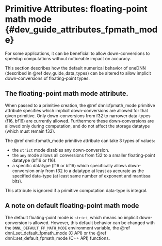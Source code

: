 Primitive Attributes: floating-point math mode {#dev_guide_attributes_fpmath_mode}
===================================================================

For some applications, it can be beneficial to allow down-conversions to
speedup computations without noticeable impact on accuracy.

This section describes how the default numerical behavior of
oneDNN (described in @ref dev_guide_data_types) can be altered to
allow implicit down-conversions of floating-point types.

## The floating-point math mode attribute.

When passed to a primitive creation, the @ref dnnl::fpmath_mode
primitive attribute specifies which implicit down-conversions are
allowed for that given primitive. Only down-conversions from f32 to
narrower data-types (f16, bf16) are currently allowed. Furthermore
these down-conversions are allowed only during computation, and do not
affect the storage datatype (which must remain f32).

The @ref dnnl::fpmath_mode primitive attribute can take 3 types of values:
- the `strict` mode disables any down-conversion.
- the `any` mode allows all conversions from f32 to a smaller
  floating-point datatype (bf16 or f16).
- a specific datatype (f16 or bf16) which specifically allows
  down-conversion only from f32 to a datatype at least as accurate as
  the specified data-type (at least same number of exponent and
  mantissa bits).

This attribute is ignored if a primitive computation data-type is
integral.

## A note on default floating-point math mode

The default floating-point mode is `strict`, which means no implicit
down-conversion is allowed.  However, this default behavior can be
changed with the `DNNL_DEFAULT_FP_MATH_MODE` environment variable, the
@ref dnnl_set_default_fpmath_mode (C API) or the @ref
dnnl::set_default_fpmath_mode (C++ API) functions.
